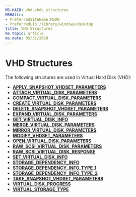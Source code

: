 ```yaml
---
MS-HAID: vhd.vhd\_structures
MSHAttr:
- PreferredSiteName:MSDN
- PreferredLib:/library/windows/desktop
title: VHD Structures
ms.topic: article
ms.date: 05/31/2018
---
```


# <span id="vhd.vhd_structures"></span>VHD Structures

The following structures are used in Virtual Hard Disk (VHD):

-   [**APPLY\_SNAPSHOT\_VHDSET\_PARAMETERS**](/windows/win32/api/virtdisk/ns-virtdisk-apply_snapshot_vhdset_parameters)
-   [**ATTACH\_VIRTUAL\_DISK\_PARAMETERS**](/windows/win32/api/virtdisk/ns-virtdisk-attach_virtual_disk_parameters)
-   [**COMPACT\_VIRTUAL\_DISK\_PARAMETERS**](/windows/win32/api/virtdisk/ns-virtdisk-compact_virtual_disk_parameters)
-   [**CREATE\_VIRTUAL\_DISK\_PARAMETERS**](/windows/win32/api/virtdisk/ns-virtdisk-create_virtual_disk_parameters)
-   [**DELETE\_SNAPSHOT\_VHDSET\_PARAMETERS**](/windows/win32/api/virtdisk/ns-virtdisk-delete_snapshot_vhdset_parameters)
-   [**EXPAND\_VIRTUAL\_DISK\_PARAMETERS**](/windows/win32/api/virtdisk/ns-virtdisk-expand_virtual_disk_parameters)
-   [**GET\_VIRTUAL\_DISK\_INFO**](/windows/win32/api/virtdisk/ns-virtdisk-get_virtual_disk_info)
-   [**MERGE\_VIRTUAL\_DISK\_PARAMETERS**](/windows/win32/api/virtdisk/ns-virtdisk-merge_virtual_disk_parameters)
-   [**MIRROR\_VIRTUAL\_DISK\_PARAMETERS**](/windows/win32/api/virtdisk/ns-virtdisk-mirror_virtual_disk_parameters)
-   [**MODIFY\_VHDSET\_PARAMETERS**](/windows/win32/api/virtdisk/ns-virtdisk-modify_vhdset_parameters)
-   [**OPEN\_VIRTUAL\_DISK\_PARAMETERS**](/windows/win32/api/virtdisk/ns-virtdisk-open_virtual_disk_parameters)
-   [**RAW\_SCSI\_VIRTUAL\_DISK\_PARAMETERS**](/windows/win32/api/virtdisk/ns-virtdisk-raw_scsi_virtual_disk_parameters)
-   [**RAW\_SCSI\_VIRTUAL\_DISK\_RESPONSE**](/windows/win32/api/virtdisk/ns-virtdisk-raw_scsi_virtual_disk_response)
-   [**SET\_VIRTUAL\_DISK\_INFO**](/windows/win32/api/virtdisk/ns-virtdisk-set_virtual_disk_info)
-   [**STORAGE\_DEPENDENCY\_INFO**](/windows/win32/api/virtdisk/ns-virtdisk-storage_dependency_info)
-   [**STORAGE\_DEPENDENCY\_INFO\_TYPE\_1**](/windows/win32/api/virtdisk/ns-virtdisk-storage_dependency_info_type_1)
-   [**STORAGE\_DEPENDENCY\_INFO\_TYPE\_2**](/windows/win32/api/virtdisk/ns-virtdisk-storage_dependency_info_type_2)
-   [**TAKE\_SNAPSHOT\_VHDSET\_PARAMETERS**](/windows/win32/api/virtdisk/ns-virtdisk-take_snapshot_vhdset_parameters)
-   [**VIRTUAL\_DISK\_PROGRESS**](/windows/win32/api/virtdisk/ns-virtdisk-virtual_disk_progress)
-   [**VIRTUAL\_STORAGE\_TYPE**](/windows/win32/api/virtdisk/ns-virtdisk-virtual_storage_type)

 

 